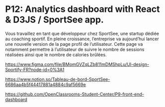 # P12: Analytics dashboard with React & D3JS / SportSee app.

Vous travaillez en tant que développeur chez SportSee, une startup dédiée au coaching sportif. En pleine croissance, l’entreprise va aujourd’hui lancer une nouvelle version de la page profil de l’utilisateur. Cette page va notamment permettre à l’utilisateur de suivre le nombre de sessions réalisées ainsi que le nombre de calories brûlées.

https://www.figma.com/file/BMomGVZqLZb811mDMShpLu/UI-design-Sportify-FR?node-id=0%3A1

https://www.notion.so/Tableau-de-bord-SportSee-6686aa4b5f44417881a4884c9af5669e

https://github.com/OpenClassrooms-Student-Center/P9-front-end-dashboard

